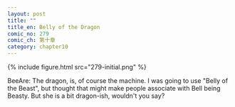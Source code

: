 ```yaml
---
layout: post
title: ""
title_en: Belly of the Dragon
comic_no: 279
comic_ch: 第十章
category: chapter10
---
```

{% include figure.html src="279-initial.png" %}

BeeAre: The dragon, is, of course the machine. I was going to use "Belly of the Beast", but thought that might make people associate with Bell being Beasty. But she is a bit dragon-ish, wouldn't you say?
